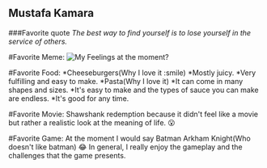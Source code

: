 ## Mustafa Kamara

###Favorite quote
*The best way to find yourself is to lose yourself in the service of others.*

#Favorite Meme:
![My Feelings at the moment?](https://cloud.githubusercontent.com/assets/11617377/9549861/2bc8b9a2-4d76-11e5-9db5-f734d36b58ff.jpg)


#Favorite Food: 
*Cheeseburgers(Why I love it :smile)
 *Mostly juicy.
 *Very fulfilling and easy to make.
*Pasta(Why I love it)
 *It can come in many shapes and sizes.
 *It's easy to make and the types of sauce you can make are endless.
 *It's good for any time.


#Favorite Movie:
Shawshank redemption because it didn't feel like a movie but rather a realistic look at the meaning of life. :open_mouth:

#Favorite Game:
At the moment I would say Batman Arkham Knight(Who doesn't like batman) :joy:
In general, I really enjoy the gameplay and the challenges that the game presents.
